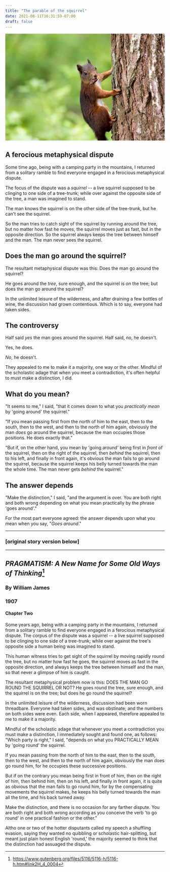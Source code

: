 ```yaml
---
title: "The parable of the squirrel"
date: 2021-08-11T16:31:59-07:00
draft: false
---
```





![squirrel on tree](/images/squirrel-on-tree.jpg)

## A ferocious metaphysical dispute

Some time ago, being with a camping party in the mountains, I
returned from a solitary ramble to find everyone engaged in a
ferocious metaphysical dispute.


The focus of the dispute was a _squirrel_ -- a live squirrel supposed
to be clinging to one side of a tree-trunk; while over against the
opposite side of the tree, a man was imagined to stand.

The man knows the squirrel is on the other side of the tree-trunk,
but he can't see the squirrel.

So the man tries to catch sight of the squirrel by running around the
tree, but no matter how fast he moves, the squirrel moves just as
fast, but in the opposite direction. So the squirrel always keeps the
tree between himself and the man. The man never sees the squirrel.

## Does the man go around the squirrel?

The resultant metaphysical dispute was this: Does the man go around
the squirrel?

He goes around the _tree_, sure enough, and the squirrel is _on_ the
tree; but does the man go around the squirrel?

In the unlimited leisure of the wilderness, and after draining a few
bottles of wine, the discussion had grown contentious. Which is to
say, everyone had taken sides.

## The controversy

Half said _yes_ the man goes around the squirrel. Half said, no, he
doesn't.

Yes, he does.

_No_, he doesn't.

They appealed to me to make it a majority, one way or the other.
Mindful of the scholastic adage that when you meet a contradiction,
it's often helpful to must make a distinction, I did.

## What do you mean?

"It seems to me," I said, "that it comes down to what you _practically mean_
by 'going around' the squirrel."


"If you mean passing first from the north of him to the east, then to
the south, then to the west, and then to the north of him again,
obviously the man _does_ go around the squirrel, because the man
occupies those positions. He does exactly that."

"But if, on the other hand, you mean by 'going around' being first in
_front_ of the squirrel, then on the right of the squirrel, then
_behind_ the squirrel, then to his left, and finally in front again,
it's obvious the man fails to go around the squirrel, because the
squirrel keeps his belly turned towards the man the whole time. The
man never gets _behind_ the squirrel."

## The answer depends

"Make the distinction," I said, "and the argument is over. You are
both right and both wrong depending on what you mean practically by
the phrase 'goes around'."

For the most part everyone agreed: the answer depends upon what you
mean when you say, "_Goes around_."


----



### [original story version below]


----

## _PRAGMATISM: A New Name for Some Old Ways of Thinking_[^2]
### By William James
### 1907

#### Chapter Two

Some years ago, being with a camping party in the mountains, I
returned from a solitary ramble to find everyone engaged in a
ferocious metaphysical dispute. The corpus of the dispute was a
squirrel -- a live squirrel supposed to be clinging to one side of a
tree-trunk; while over against the tree's opposite side a human being
was imagined to stand.

This human witness tries to get sight of the squirrel by moving
rapidly round the tree, but no matter how fast he goes, the squirrel
moves as fast in the opposite direction, and always keeps the tree
between himself and the man, so that never a glimpse of him is
caught.

The resultant metaphysical problem now is this: DOES THE MAN GO ROUND
THE SQUIRREL OR NOT? He goes round the tree, sure enough, and the
squirrel is on the tree; but does he go round the squirrel?

In the unlimited leisure of the wilderness, discussion had been worn
threadbare. Everyone had taken sides, and was obstinate; and the
numbers on both sides were even. Each side, when I appeared,
therefore appealed to me to make it a majority.

Mindful of the scholastic adage that whenever you meet a
contradiction you must make a distinction, I immediately sought and
found one, as follows: "Which party is right," I said, "depends on
what you PRACTICALLY MEAN by 'going round' the squirrel.

If you mean passing from the north of him to the east, then to the
south, then to the west, and then to the north of him again,
obviously the man does go round him, for he occupies these successive
positions.

But if on the contrary you mean being first in front of him, then on
the right of him, then behind him, then on his left, and finally in
front again, it is quite as obvious that the man fails to go round
him, for by the compensating movements the squirrel makes, he keeps
his belly turned towards the man all the time, and his back turned
away.

Make the distinction, and there is no occasion for any farther
dispute. You are both right and both wrong according as you conceive
the verb 'to go round' in one practical fashion or the other."

Altho one or two of the hotter disputants called my speech a
shuffling evasion, saying they wanted no quibbling or scholastic
hair-splitting, but meant just plain honest English 'round,' the
majority seemed to think that the distinction had assuaged the
dispute.


[^1]: From chapter 2 of: _Pragmatism: A New Name for Some Old Ways of
Thinking_, by William James. Originally published in 1907

[^2]: https://www.gutenberg.org/files/5116/5116-h/5116-h.htm#link2H_4_0004


